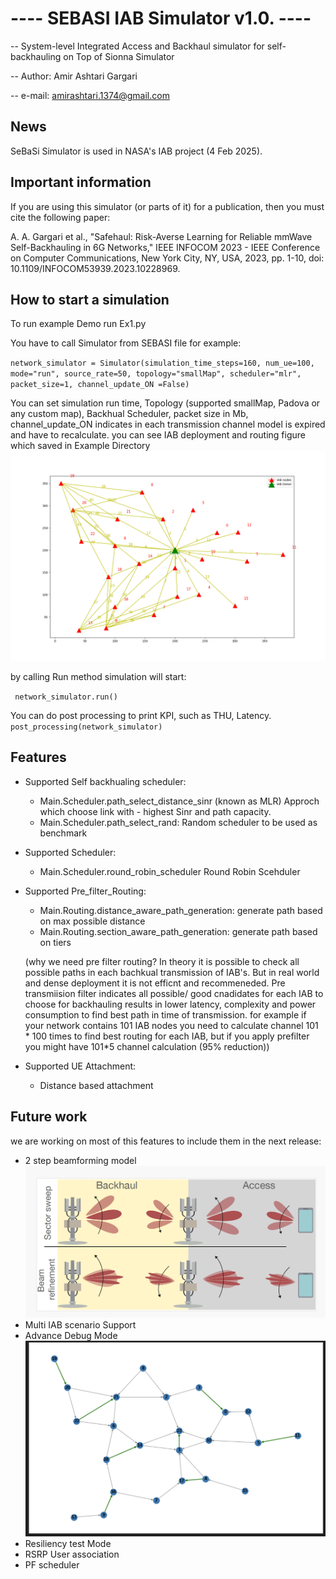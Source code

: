 # ---- SEBASI IAB Simulator v1.0. ----

-- System-level Integrated Access and Backhaul simulator for self-backhauling on Top of Sionna Simulator

-- Author: Amir Ashtari Gargari

-- e-mail: amirashtari.1374@gmail.com

## News
SeBaSi Simulator is used in NASA's IAB project (4 Feb 2025). 

##  Important information


If you are using this simulator (or parts of it) for a publication, then you must cite the following paper:

A. A. Gargari et al., "Safehaul: Risk-Averse Learning for Reliable mmWave Self-Backhauling in 6G Networks," IEEE INFOCOM 2023 - IEEE Conference on Computer Communications, New York City, NY, USA, 2023, pp. 1-10, doi: 10.1109/INFOCOM53939.2023.10228969.



##  How to start a simulation 
To run example Demo run Ex1.py

You have to call Simulator from SEBASI file
for example:

` network_simulator = Simulator(simulation_time_steps=160, num_ue=100, mode="run", source_rate=50,
                               topology="smallMap", scheduler="mlr", packet_size=1, channel_update_ON =False) `

You can set simulation run time, Topology (supported smallMap, Padova or any custom map), Backhual Scheduler, packet size in Mb, 
channel_update_ON indicates in each transmission channel model is expired and have to recalculate.
you can see IAB deployment and routing figure which saved in Example Directory
![topology](Examples/IABlocationsPath.png)

by calling Run method simulation will start:

` network_simulator.run()` 

You can do post processing to print KPI, such as THU, Latency.
`post_processing(network_simulator) ` 

## Features 

- Supported Self backhualing scheduler: 
    - Main.Scheduler.path_select_distance_sinr (known as MLR) Approch which choose link with - highest Sinr and path capacity.
    - Main.Scheduler.path_select_rand: Random scheduler to be used as benchmark
- Supported Scheduler: 
    - Main.Scheduler.round_robin_scheduler Round Robin Scehduler
- Supported Pre_filter_Routing:
    - Main.Routing.distance_aware_path_generation: generate path based on max possible distance
    - Main.Routing.section_aware_path_generation: generate path based on tiers
 
    (why we need pre filter routing? In theory it is possible to check all possible paths in each bachkual transmission of IAB's. But in real world and dense deployment it is not efficnt and recommeneded. Pre transmiision filter indicates all possible/ good cnadidates for each IAB to choose for backhauling results in lower latency, complexity and power consumption to find best path in time of transmission. for example if your network contains 101 IAB nodes you need to calculate channel 101 * 100 times to find best routing for each IAB, but if you apply prefilter you might have 101*5 channel calculation (95% reduction))
- Supported UE Attachment:
  - Distance based attachment

## Future work 
we are working on most of this features to include them in the next release:

- 2 step beamforming model 
![Bemforming](Doc/BeamForming.png)
- Multi IAB scenario Support
- Advance Debug Mode
![Demo](Doc/DebugingDemo.png)
- Resiliency test Mode
- RSRP User association
- PF scheduler



